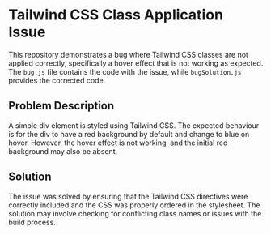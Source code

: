 # Tailwind CSS Class Application Issue

This repository demonstrates a bug where Tailwind CSS classes are not applied correctly, specifically a hover effect that is not working as expected. The `bug.js` file contains the code with the issue, while `bugSolution.js` provides the corrected code.

## Problem Description

A simple div element is styled using Tailwind CSS.  The expected behaviour is for the div to have a red background by default and change to blue on hover. However, the hover effect is not working, and the initial red background may also be absent.

## Solution

The issue was solved by ensuring that the Tailwind CSS directives were correctly included and the CSS was properly ordered in the stylesheet.  The solution may involve checking for conflicting class names or issues with the build process.